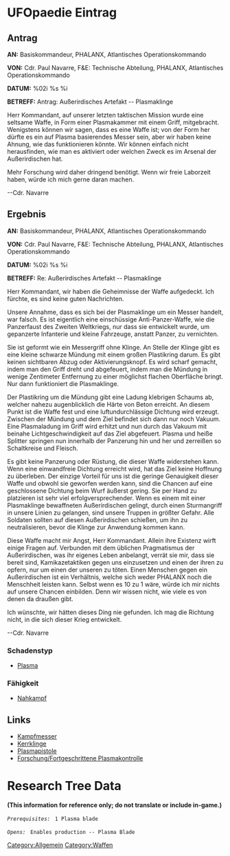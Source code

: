 # UFOpaedie Eintrag

## Antrag

**AN:** Basiskommandeur, PHALANX, Atlantisches Operationskommando

**VON:** Cdr. Paul Navarre, F&E: Technische Abteilung, PHALANX,
Atlantisches Operationskommando

**DATUM:** %02i %s %i

**BETREFF:** Antrag: Außerirdisches Artefakt -- Plasmaklinge

Herr Kommandant, auf unserer letzten taktischen Mission wurde eine
seltsame Waffe, in Form einer Plasmakammer mit einem Griff, mitgebracht.
Wenigstens können wir sagen, dass es eine Waffe ist; von der Form her
dürfte es ein auf Plasma basierendes Messer sein, aber wir haben keine
Ahnung, wie das funktionieren könnte. Wir können einfach nicht
herausfinden, wie man es aktiviert oder welchen Zweck es im Arsenal der
Außerirdischen hat.

Mehr Forschung wird daher dringend benötigt. Wenn wir freie Laborzeit
haben, würde ich mich gerne daran machen.

--Cdr. Navarre

## Ergebnis

**AN:** Basiskommandeur, PHALANX, Atlantisches Operationskommando

**VON:** Cdr. Paul Navarre, F&E: Technische Abteilung, PHALANX,
Atlantisches Operationskommando

**DATUM:** %02i %s %i

**BETREFF:** Re: Außerirdisches Artefakt -- Plasmaklinge

Herr Kommandant, wir haben die Geheimnisse der Waffe aufgedeckt. Ich
fürchte, es sind keine guten Nachrichten.

Unsere Annahme, dass es sich bei der Plasmaklinge um ein Messer handelt,
war falsch. Es ist eigentlich eine einschüssige Anti-Panzer-Waffe, wie
die Panzerfaust des Zweiten Weltkriegs, nur dass sie entwickelt wurde,
um gepanzerte Infanterie und kleine Fahrzeuge, anstatt Panzer, zu
vernichten.

Sie ist geformt wie ein Messergriff ohne Klinge. An Stelle der Klinge
gibt es eine kleine schwarze Mündung mit einem großen Plastikring darum.
Es gibt keinen sichtbaren Abzug oder Aktivierungsknopf. Es wird scharf
gemacht, indem man den Griff dreht und abgefeuert, indem man die Mündung
in wenige Zentimeter Entfernung zu einer möglichst flachen Oberfläche
bringt. Nur dann funktioniert die Plasmaklinge.

Der Plastikring um die Mündung gibt eine Ladung klebrigen Schaums ab,
welcher nahezu augenblicklich die Härte von Beton erreicht. An diesem
Punkt ist die Waffe fest und eine luftundurchlässige Dichtung wird
erzeugt. Zwischen der Mündung und dem Ziel befindet sich dann nur noch
Vakuum. Eine Plasmaladung im Griff wird erhitzt und nun durch das Vakuum
mit beinahe Lichtgeschwindigkeit auf das Ziel abgefeuert. Plasma und
heiße Splitter springen nun innerhalb der Panzerung hin und her und
zerreißen so Schaltkreise und Fleisch.

Es gibt keine Panzerung oder Rüstung, die dieser Waffe widerstehen kann.
Wenn eine einwandfreie Dichtung erreicht wird, hat das Ziel keine
Hoffnung zu überleben. Der einzige Vorteil für uns ist die geringe
Genauigkeit dieser Waffe und obwohl sie geworfen werden kann, sind die
Chancen auf eine geschlossene Dichtung beim Wurf äußerst gering. Sie per
Hand zu platzieren ist sehr viel erfolgversprechender. Wenn es einem mit
einer Plasmaklinge bewaffneten Außerirdischen gelingt, durch einen
Sturmangriff in unsere Linien zu gelangen, sind unsere Truppen in
größter Gefahr. Alle Soldaten sollten auf diesen Außerirdischen
schießen, um ihn zu neutralisieren, bevor die Klinge zur Anwendung
kommen kann.

Diese Waffe macht mir Angst, Herr Kommandant. Allein ihre Existenz wirft
einige Fragen auf. Verbunden mit dem üblichen Pragmatismus der
Außerirdischen, was ihr eigenes Leben anbelangt, verrät sie mir, dass
sie bereit sind, Kamikazetaktiken gegen uns einzusetzen und einen der
ihren zu opfern, nur um einen der unseren zu töten. Einen Menschen gegen
ein Außerirdischen ist ein Verhältnis, welche sich weder PHALANX noch
die Menschheit leisten kann. Selbst wenn es 10 zu 1 wäre, würde ich mir
nichts auf unsere Chancen einbilden. Denn wir wissen nicht, wie viele es
von denen da draußen gibt.

Ich wünschte, wir hätten dieses Ding nie gefunden. Ich mag die Richtung
nicht, in die sich dieser Krieg entwickelt.

--Cdr. Navarre

### Schadenstyp

- [Plasma](Schaden/Plasma "wikilink")

### Fähigkeit

- [Nahkampf](Fähigkeiten/Nahkampf "wikilink")

## Links

- [Kampfmesser](Ausrüstung/Sekundärwaffen/Kampfmesser "wikilink")
- [Kerrklinge](Ausrüstung/Zweitwaffen/Kerrklinge "wikilink")
- [Plasmapistole](Ausrüstung/Zweitwaffen/Plasmapistole "wikilink")
- [Forschung/Fortgeschrittene
  Plasmakontrolle](Forschung/Fortgeschrittene_Plasmakontrolle "wikilink")

# Research Tree Data

**(This information for reference only; do not translate or include
in-game.)**

*`Prerequisites:`*
` 1 Plasma blade`

*`Opens:`*
` Enables production -- Plasma Blade`

[Category:Allgemein](Category:Allgemein "wikilink")
[Category:Waffen](Category:Waffen "wikilink")